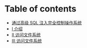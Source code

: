 # Table of contents

* [通过高级 SQL 注入完全控制操作系统](README.md)
* [Ⅰ 介绍](jie-shao.md)
* [Ⅱ 访问文件系统](fang-wen-wen-jian-xi-tong.md)
* [Ⅲ 访问文件系统](fang-wen-wen-jian-xi-tong-1.md)
